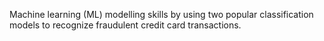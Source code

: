 Machine learning (ML) modelling skills by using two popular classification models to recognize fraudulent credit card transactions.
